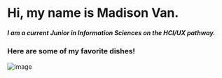 # Hi, my name is Madison Van. 
##### I am a current Junior in Information Sciences on the HCI/UX pathway. 
### Here are some of my favorite dishes!
![image](https://github.com/user-attachments/assets/9e58194b-0773-4602-b302-365b669d18d9)
